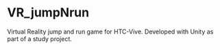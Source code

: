 # VR_jumpNrun

Virtual Reality jump and run game for HTC-Vive. 
Developed with Unity as part of a study project.
